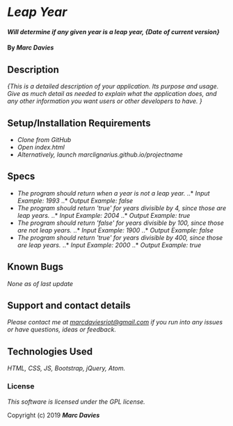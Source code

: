 # _Leap Year_

#### _Will determine if any given year is a leap year, {Date of current version}_

#### By _**Marc Davies**_

## Description

_{This is a detailed description of your application. Its purpose and usage.  Give as much detail as needed to explain what the application does, and any other information you want users or other developers to have. }_

## Setup/Installation Requirements

* _Clone from GitHub_
* _Open index.html_
* _Alternatively, launch marclignarius.github.io/projectname_

## Specs

* _The program should return when a year is not a leap year._
  ..* _Input Example: 1993_
  ..* _Output Example: false_
* _The program should return 'true' for years divisible by 4, since those are leap years._
  ..* _Input Example: 2004_
  ..* _Output Example: true_
* _The program should return 'false' for years divisible by 100, since those are not leap years._
  ..* _Input Example: 1900_
  ..* _Output Example: false_
* _The program should return 'true' for years divisible by 400, since those are leap years._
  ..* _Input Example: 2000_
  ..* _Output Example: true_

## Known Bugs

_None as of last update_

## Support and contact details

_Please contact me at marcdaviesriot@gmail.com if you run into any issues or have questions, ideas or feedback._

## Technologies Used

_HTML, CSS, JS, Bootstrap, jQuery, Atom._

### License

*This software is licensed under the GPL license.*

Copyright (c) 2019 **_Marc Davies_**
